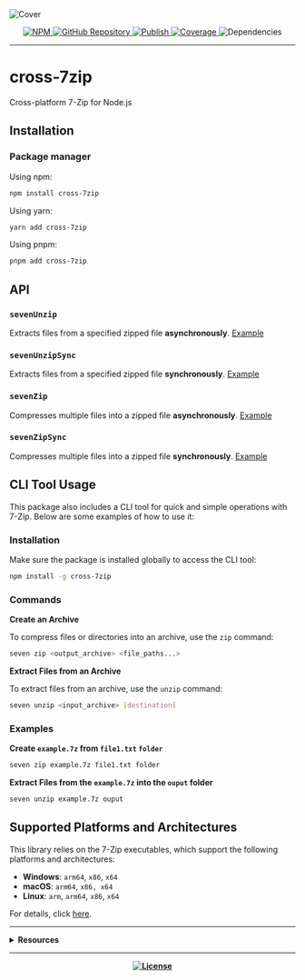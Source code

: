 <img src="https://repository-images.githubusercontent.com/919105664/7efca389-6d8f-412f-853e-afffe36d42a8" alt="Cover" />

<p align="center">
  <a href="https://npmjs.com/package/cross-7zip/" target="_blank">
    <img src="https://img.shields.io/npm/v/cross-7zip.svg" alt="NPM" />
  </a>

  <a href="https://github.com/rdarida/cross-7zip" target="_blank">
    <img src="https://img.shields.io/badge/-repository-222222?style=flat&logo=github" alt="GitHub Repository" />
  </a>

  <a href="https://github.com/rdarida/cross-7zip/actions/workflows/publish.yml" target="_blank" alt="GitHub Actions">
    <img src="https://github.com/rdarida/cross-7zip/actions/workflows/publish.yml/badge.svg" alt="Publish" />
  </a>

  <a href="https://sonarcloud.io/dashboard?id=rdarida_cross-7zip" target="_blank" alt="SonarCloud">
    <img src="https://sonarcloud.io/api/project_badges/measure?project=rdarida_cross-7zip&metric=coverage" alt="Coverage" />
  </a>

  <img src="https://img.shields.io/librariesio/release/npm/cross-7zip" alt="Dependencies" />
</p>
<hr>

# cross-7zip
Cross-platform 7-Zip for Node.js

## Installation

### Package manager

Using npm:
```bash
npm install cross-7zip
```

Using yarn:
```bash
yarn add cross-7zip
```

Using pnpm:
```bash
pnpm add cross-7zip
```

## API

### `sevenUnzip`
Extracts files from a specified zipped file **asynchronously**.
[Example](https://rdarida.github.io/cross-7zip/functions/sevenUnzip.html#example)

### `sevenUnzipSync`
Extracts files from a specified zipped file **synchronously**.
[Example](https://rdarida.github.io/cross-7zip/functions/sevenUnzipSync.html#example)

### `sevenZip`
Compresses multiple files into a zipped file **asynchronously**.
[Example](https://rdarida.github.io/cross-7zip/functions/sevenZip.html#example)

### `sevenZipSync`
Compresses multiple files into a zipped file **synchronously**.
[Example](https://rdarida.github.io/cross-7zip/functions/sevenZipSync.html#example)

## CLI Tool Usage

This package also includes a CLI tool for quick and simple operations with 7-Zip.
Below are some examples of how to use it:

### Installation

Make sure the package is installed globally to access the CLI tool:

```bash
npm install -g cross-7zip
```

### Commands

**Create an Archive**

To compress files or directories into an archive, use the `zip` command:

```bash
seven zip <output_archive> <file_paths...>
```

**Extract Files from an Archive**

To extract files from an archive, use the `unzip` command:

```bash
seven unzip <input_archive> [destination]
```

### Examples

**Create `example.7z` from `file1.txt` `folder`**

```bash
seven zip example.7z file1.txt folder
```

**Extract Files from the `example.7z` into the `ouput` folder**

```bash
seven unzip example.7z ouput
```

## Supported Platforms and Architectures

This library relies on the 7-Zip executables, which support the following
platforms and architectures:

- **Windows**: `arm64`, `x86`, `x64`
- **macOS**: `arm64`, `x86, x64`
- **Linux**: `arm`, `arm64`, `x86`, `x64`

For details, click [here](https://github.com/rdarida/cross-7zip/blob/main/7zip/README.md).

<hr>

<details>
  <summary>
    <strong>Resources<strong>
  </summary>

- [Documentation](https://rdarida.github.io/cross-7zip/)
- [7-Zip](https://www.7-zip.org/)
- [execFileSync](https://nodejs.org/api/child_process.html#child_process_child_process_execfilesync_file_args_options)
- **Windows**
  * [Compress-Archive](https://learn.microsoft.com/en-us/powershell/module/microsoft.powershell.archive/compress-archive?view=powershell-7.4&viewFallbackFrom=powershell-7.1)
  * [Expand-Archive](https://learn.microsoft.com/en-us/powershell/module/microsoft.powershell.archive/expand-archive?view=powershell-7.4&viewFallbackFrom=powershell-7.1)
- **Unix**
  * [zip](https://linux.die.net/man/1/zip)
  * [unzip](https://linux.die.net/man/1/unzip)
</details>
<hr>

<p align="center">
  <a href="LICENSE" target="_blank">
    <img src="https://img.shields.io/badge/license-MIT-green" alt="License" />
  </a>
</p>
